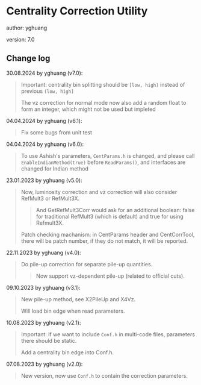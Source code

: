 # Centrality Correction Utility

author: yghuang

version: 7.0

## Change log

30.08.2024 by yghuang (v7.0):

> Important: centrality bin splitting should be `[low, high)` instead of previous `(low, high]`
>
> The vz correction for normal mode now also add a random float to form an integer, which might not be used but impleted

04.04.2024 by yghuang (v6.1):

> Fix some bugs from unit test

04.04.2024 by yghuang (v6.0):

> To use Ashish's parameters, `CentParams.h` is changed, and please call `EnableIndianMethod(true)` before `ReadParams()`, and interfaces are changed for Indian method

23.01.2023 by yghuang (v5.0):

> Now, luminosity correction and vz correction will also consider RefMult3 or RefMult3X.
>
>> And GetRefMult3Corr would ask for an additional boolean: false for traditional RefMult3 (which is default) and true for using Refmult3X.
>
> Patch checking machanism: in CentParams header and CentCorrTool, there will be patch number, if they do not match, it will be reported.

22.11.2023 by yghuang (v4.0):

> Do pile-up correction for separate pile-up quantities.
>
>> Now support vz-dependent pile-up (related to official cuts).

09.10.2023 by yghuang (v3.1):

> New pile-up method, see X2PileUp and X4Vz.
>
> Will load bin edge when read parameters.

10.08.2023 by yghuang (v2.1):

> Important: if we want to include `Conf.h` in multi-code files, parameters there should be static.
>
> Add a centrality bin edge into Conf.h.

07.08.2023 by yghuang (v2.0):

> New version, now use `Conf.h` to contain the correction parameters.
